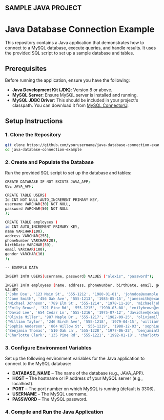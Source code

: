 ## SAMPLE JAVA PROJECT 

# Java Database Connection Example

This repository contains a Java application that demonstrates how to connect to a MySQL database, execute queries, and handle results. It uses the provided SQL script to set up a sample database and tables.

## Prerequisites

Before running the application, ensure you have the following:

- **Java Development Kit (JDK)**: Version 8 or above.
- **MySQL Server**: Ensure MySQL server is installed and running.
- **MySQL JDBC Driver**: This should be included in your project's classpath. You can download it from [MySQL Connector/J](https://dev.mysql.com/downloads/connector/j/).

## Setup Instructions

### 1. Clone the Repository

```bash
git clone https://github.com/yourusername/java-database-connection-example.git
cd java-database-connection-example
```

###  2. Create and Populate the Database
Run the provided SQL script to set up the database and tables:
```bash
CREATE DATABASE IF NOT EXISTS JAVA_APP;
USE JAVA_APP;

CREATE TABLE USERS(
Id INT NOT NULL AUTO_INCREMENT PRIMARY KEY,
username VARCHAR(30) NOT NULL,
password VARCHAR(50) NOT NULL
);

CREATE TABLE employees (
id INT AUTO_INCREMENT PRIMARY KEY,
name VARCHAR(100),
address VARCHAR(255),
phoneNumber VARCHAR(20),
birthDate VARCHAR(50),
email VARCHAR(100),
gender VARCHAR(10)
);

-- EXAMPLE DATA

INSERT INTO USERS(username, password) VALUES ("alexis", "password");

INSERT INTO employees (name, address, phoneNumber, birthDate, email, gender)
VALUES
('John Doe', '123 Main St', '555-1212', '1980-01-01', 'johndoe@example.com', 'Male'),
('Jane Smith', '456 Oak Ave', '555-1213', '1985-05-15', 'janesmith@example.com', 'Female'),
('Michael Johnson', '789 Elm St', '555-1214', '1978-11-20', 'michaeljohnson@example.com', 'Male'),
('Emily Brown', '321 Pine Rd', '555-1215', '1990-03-08', 'emilybrown@example.com', 'Female'),
('David Lee', '654 Cedar Ln', '555-1216', '1975-07-12', 'davidlee@example.com', 'Male'),
('Olivia Miller', '987 Maple Dr', '555-1217', '1982-09-25', 'oliviamiller@example.com', 'Female'),
('William Taylor', '246 Birch Ave', '555-1218', '1979-04-15', 'williamtaylor@example.com', 'Male'),
('Sophia Anderson', '864 Willow St', '555-1219', '1988-12-03', 'sophiaanderson@example.com', 'Female'),
('Benjamin Thomas', '510 Oak Ln', '555-1220', '1977-06-22', 'benjaminthemas@example.com', 'Male'),
('Charlotte Clark', '135 Pine Rd', '555-1221', '1992-01-18', 'charlottecclark@example.com', 'Female');
```

### 3. Configure Environment Variables

Set up the following environment variables for the Java application to connect to the MySQL database:

 - **DATABASE_NAME** – The name of the database (e.g., JAVA_APP).
 - **HOST** – The hostname or IP address of your MySQL server (e.g., localhost).
 - **PORT** – The port number on which MySQL is running (default is 3306).
 - **USERNAME** – The MySQL username.
 - **PASSWORD** – The MySQL password.

### 4. Compile and Run the Java Application
